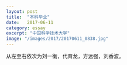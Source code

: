```yaml
---
layout: post
title:  "本科毕业"
date:   2017-06-11
category: essay
excerpt: "中国科学技术大学"
image: "/images/2017/20170611_0838.jpg"
---
```


从左至右依次为刘一衡，代育龙，方远强，刘香波。
